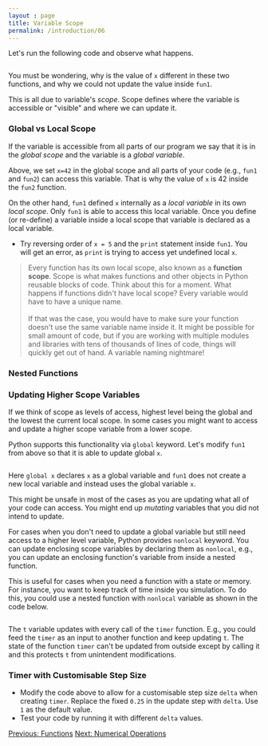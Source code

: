 ```yaml
---
layout : page
title: Variable Scope
permalink: /introduction/06
---
```


Let's run the following code and observe what happens.

<div class="language-python highlighter-rouge">
<pre class="highlight"><script type="py-editor" worker>
def fun1():
    x = 5
    print(f"x = {x} inside fun1")

def fun2():
    print(f"x = {x} inside fun2")

x = 42

print(f"x = {x} before")
fun1()
print(f"x = {x} after")

print('-'*10) # prints dashes '-'

print(f"x = {x} before")
fun2()
print(f"x = {x} after")
</script></pre></div>

You must be wondering, why is the value of `x` different in these two functions,
and why we could not update the value inside `fun1`.

This is all due to variable's *scope*. Scope defines where the variable is
accessible or "visible" and where we can update it.

### Global vs Local Scope

If the variable is accessible from all parts of our program we say that it is
in the *global scope* and the variable is a *global variable*.

Above, we set `x=42` in the global scope and all parts of your code (e.g., `fun1`
and `fun2`) can access this variable. That is why the value of `x` is 42 inside the
`fun2` function.

On the other hand, `fun1` defined `x` internally as a *local variable* in its
own *local scope*. Only `fun1` is able to access this local variable. Once you
define (or re-define) a variable inside a local scope that variable is declared
as a local variable.

- Try reversing order of `x = 5` and the `print` statement inside `fun1`. You
will get an error, as `print` is trying to access yet undefined local `x`.

> Every function has its own local scope, also known as a **function scope**. Scope
is what makes functions and other objects in Python reusable blocks of code.
Think about this for a moment. What happens if functions didn't have local scope?
Every variable would have to have a unique name.<br><br>
If that was the case, you would have to make sure your function doesn't use the same
variable name inside it. It might be possible for small amount of code, but if you
are working with multiple modules and libraries with tens of thousands of lines of
code, things will quickly get out of hand. A variable naming nightmare!

### Nested Functions



### Updating Higher Scope Variables

If we think of scope as levels of access, highest level being the global and the
lowest the current local scope. In some cases you might want to access and update
a higher scope variable from a lower scope.

Python supports this functionality via `global` keyword. Let's modify `fun1` from
above so that it is able to update global `x`.

<div class="language-python highlighter-rouge">
<pre class="highlight"><script type="py-editor" worker>
def fun1():
    global x
    x = 5
    print(f"x = {x} inside fun1")

x = 42
print(f"x = {x} before")

fun1() # this call updates x

print(f"x = {x} after")
</script></pre></div>

Here `global x` declares `x` as a global variable and `fun1` does not create a new
local variable and instead uses the global variable `x`.

This might be unsafe in most of the cases as you are updating what all of your code
can access. You might end up *mutating* variables that you did not intend to update.

For cases when you don't need to update a global variable but still need access
to a higher level variable, Python provides `nonlocal` keyword. You can update
enclosing scope variables by declaring them as `nonlocal`, e.g., you can update
an enclosing function's variable from inside a nested function.

This is useful for cases when you need a function with a state or memory. For
instance, you want to keep track of time inside you simulation.
To do this, you could use a nested function with `nonlocal` variable as shown
in the code below.

<div class="language-python highlighter-rouge">
<pre class="highlight"><script type="py-editor" worker>
def get_timer(start=0):
    t = start # keep track of time
    def step():
        nonlocal t
        t = t + 0.25 # update time
        return t

    return step 

t_start = 0
timer = get_timer(t_start)

print("simulation starting; t=", t_start)

t_sec = timer()
print("simulation step 1: t=", t_sec)
t_sec = timer()
print("simulation step 2: t=", t_sec)
t_sec = timer()
print("simulation step 3: t=", t_sec)
</script></pre></div>

The `t` variable updates with every call of the `timer` function. E.g., you could
feed the `timer` as an input to another function and keep updating `t`.
The state of the function `timer` can't be updated from outside except by calling
it and this protects `t` from unintendent modifications.

### Timer with Customisable Step Size

- Modify the code above to allow for a customisable step size `delta` when creating
`timer`. Replace the fixed `0.25` in the update step with `delta`. Use `1` as
the default value.
- Test your code by running it with different `delta` values.

<div class="prevnextlinks">
    <a id="previous" href="05">Previous: Functions</a>
    <a id="next" href="07">Next: Numerical Operations</a>
</div>
<script src="{{ '/assets/js/navigaD sion.js' | relative_url }}" defer></script>
